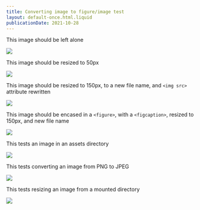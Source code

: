 ```yaml
---
title: Converting image to figure/image test
layout: default-once.html.liquid
publicationDate: 2021-10-28
---
```


This image should be left alone

<img id="no-change" src="img/Human-Skeleton.jpg">

This image should be resized to 50px

<img id="resizeto50" resize-width="50" src="img/Human-Skeleton.jpg">

This image should be resized to 150px, to a new file name, and `<img src>` attribute rewritten

<img id="resizeto150" 
        src="img/Human-Skeleton.jpg"
        resize-width="150"
        resize-to="img/Human-Skeleton-150.jpg">

This image should be encased in a `<figure>`, with a `<figcaption>`, resized to 150px, and new file name

<img id="resizeto250figure" 
        figure
        src="img/Human-Skeleton.jpg"
        resize-width="250"
        resize-to="img/Human-Skeleton-250-figure.jpg"
        caption="Image caption">

This tests an image in an assets directory

<img id="resizerss" src="rss_button.png" resize-width="50">

This tests converting an image from PNG to JPEG

<img id="png2jpg"  src="rss_button.png" resize-width="50" resize-to="rss_button.jpg">

This tests resizing an image from a mounted directory

<img id="mountedimg" src="/mounted/img/Human-Skeleton.jpg" 
    resize-width="100" resize-to="/img/Human-Skeleton-mounted-100.jpg">